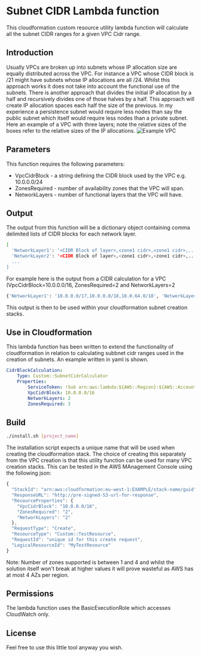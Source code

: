 # Subnet CIDR Lambda function
This cloudformation custom resource utility lambda function will calculate all the subnet CIDR ranges for a given VPC Cidr range.
## Introduction
Usually VPCs are broken up into subnets whose IP allocation size are equally distributed across the VPC. For instance a VPC whose CIDR block is /21 might have subnets whose IP allocations are all /24. 
Whilst this approach works it does not take into account the functional use of the subnets.  There is another approach that divides the initial IP allocation by a half and recursively divides one of those halves by a half.  This approach will create IP allocation spaces each half the size of the previous.  In my experience a persistence subnet would require less nodes than say the public subnet which itself would require less nodes than a private subnet.
Here an example of a VPC with three layers; note the relative sizes of the boxes refer to the relative sizes of the IP allocations.
![Example VPC](https://github.com/SteveHodson/BaseNetwork/blob/master/Calculator.png "Example VPC")

## Parameters
This function requires the following parameters:
* VpcCidrBlock - a string defining the CIDR block used by the VPC e.g. 10.0.0.0/24
* ZonesRequired - number of availability zones that the VPC will span.
* NetworkLayers - number of functional layers that the VPC will have.

## Output
The output from this function will be a dictionary object containing comma delimited lists of CIDR blocks for each network layer.
```sh
[
  'NetworkLayer1': '<CIDR Block of layer>,<zone1 cidr>,<zone1 cidr>,...',
  'NetworkLayer2': '<CIDR Block of layer>,<zone1 cidr>,<zone1 cidr>,...',
  ...
]
```
For example here is the output from a CIDR calculation for a VPC (VpcCidrBlock=10.0.0.0/16, ZonesRequired=2 and NetworkLayers=2
```sh
{'NetworkLayer1': '10.0.0.0/17,10.0.0.0/18,10.0.64.0/18', 'NetworkLayer2': '10.0.128.0/18,10.0.128.0/19,10.0.160.0/19'}
```
This output is then to be used within your cloudformation subnet creation stacks.
## Use in Cloudformation
This lambda function has been written to extend the functionality of cloudformation in relation to calculating subbnet cidr ranges used in the creation of subnets.  An example written in yaml is shown.
```yaml
CidrBlockCalculation:
    Type: Custom::SubnetCidrCalculator
    Properties:
        ServiceToken: !Sub arn:aws:lambda:${AWS::Region}:${AWS::AccountId}:function:SubnetCidrCalculator
        VpcCidrBlock: 10.0.0.0/16
        NetworkLayers: 2
        ZonesRequired: 3
```
## Build
```sh
./install.sh [project_name]
```
The installation script expects a unique name that will be used when creating the cloudformation stack.  The choice of creating this separately from the VPC creation is that this utility function can be used for many VPC creation stacks.
This can be tested in the AWS MAnagement Console using the following json:
```javascript
{
  "StackId": "arn:aws:cloudformation:eu-west-1:EXAMPLE/stack-name/guid",
  "ResponseURL": "http://pre-signed-S3-url-for-response",
  "ResourceProperties": {
    "VpcCidrBlock": "10.0.0.0/16",
    "ZonesRequired": "2",
    "NetworkLayers": "2"
  },
  "RequestType": "Create",
  "ResourceType": "Custom::TestResource",
  "RequestId": "unique id for this create request",
  "LogicalResourceId": "MyTestResource"
}
```
Note: Number of zones supported is between 1 and 4 and whilst the solution itself won't break at higher values it will prove wasteful as AWS has at most 4 AZs per region.
## Permissions
The lambda function uses the BasicExecutionRole which accesses CloudWatch only.
## License
Feel free to use this little tool anyway you wish.
